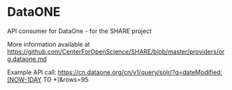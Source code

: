 DataONE
=======

API consumer for DataOne - for the SHARE project

More information available at https://github.com/CenterForOpenScience/SHARE/blob/master/providers/org.dataone.md

Example API call: https://cn.dataone.org/cn/v1/query/solr/?q=dateModified:[NOW-1DAY TO *]&rows=95
